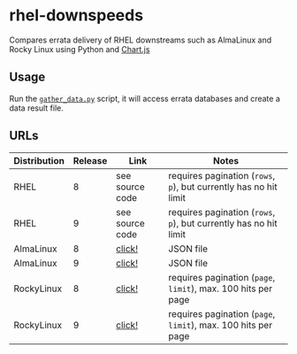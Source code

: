 # rhel-downspeeds

Compares errata delivery of RHEL downstreams such as AlmaLinux and Rocky Linux using Python and [Chart.js](https://www.chartjs.org/)

## Usage

Run the [`gather_data.py`](gather_data.py) script, it will access errata databases and create a data result file.

## URLs

| Distribution | Release | Link | Notes |
| ------------ | ------- | ---- | ----- |
| RHEL | 8 | see source code | requires pagination (`rows`, `p`), but currently has no hit limit |
| RHEL | 9 | see source code | requires pagination (`rows`, `p`), but currently has no hit limit |
| AlmaLinux | 8 | [click!](https://errata.almalinux.org/8/errata.json) | JSON file |
| AlmaLinux | 9 | [click!](https://errata.almalinux.org/9/errata.json) | JSON file |
| RockyLinux | 8 | [click!](http://errata.rockylinux.org/api/v2/advisories?filters.product=Rocky%20Linux%208&filters.type=TYPE_SECURITY&filters.fetchRelated=false&page=0&limit=100) | requires pagination (`page`, `limit`), max. 100 hits per page |
| RockyLinux | 9 | [click!](http://errata.rockylinux.org/api/v2/advisories?filters.product=Rocky%20Linux%209&filters.type=TYPE_SECURITY&filters.fetchRelated=false&page=0&limit=100) | requires pagination (`page`, `limit`), max. 100 hits per page |
